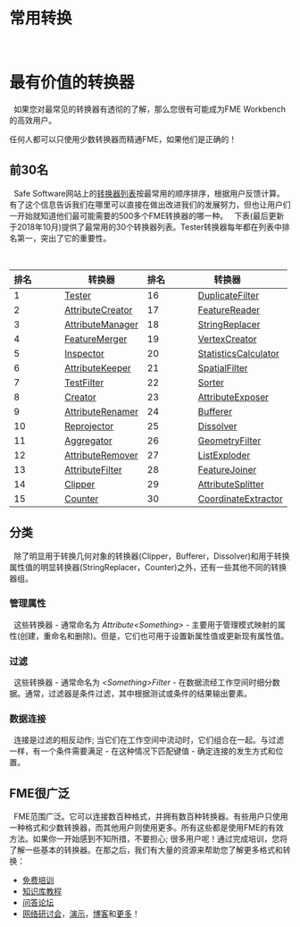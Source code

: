# 常用转换
 
# 最有价值的转换器
 
如果您对最常见的转换器有透彻的了解，那么您很有可能成为FME Workbench的高效用户。

任何人都可以只使用少数转换器而精通FME，如果他们是正确的！
 
## 前30名
 
Safe Software网站上的[转换器列表](https://www.safe.com/transformers/)按最常用的顺序排序，根据用户反馈计算。有了这个信息告诉我们在哪里可以直接在做出改进我们的发展努力，但也让用户们一开始就知道他们最可能需要的500多个FME转换器的哪一种。
 
下表(最后更新于2018年10月)提供了最常用的30个转换器列表。Tester转换器每年都在列表中排名第一，突出了它的重要性。
 
<table id =“rank”>
   <THEAD>
      <TR>
         <TH>排名</次>
         <TH>转换器</次>
         <TH>排名</次>
         <TH>转换器</次>
      </ TR>
   </ THEAD>
<tbody>
      <tr>
         <td>1</td>
         <td><a href="https://www.safe.com/transformers/Tester">Tester</a></td>
         <td>16</td>
         <td><a href="https://www.safe.com/transformers/DuplicateFilter">DuplicateFilter</a></td>
      </tr>
      <tr>
         <td>2</td>
         <td><a href="https://www.safe.com/transformers/AttributeCreator">AttributeCreator</a></td>
         <td>17</td>
         <td><a href="https://www.safe.com/transformers/FeatureReader">FeatureReader</a></td>
      </tr>
      <tr>
         <td>3</td>
         <td><a href="https://www.safe.com/transformers/AttributeManager">AttributeManager</a></td>
         <td>18</td>
         <td><a href="https://www.safe.com/transformers/StringReplacer">StringReplacer</a></td>
      </tr>
      <tr>
         <td>4</td>
         <td><a href="https://www.safe.com/transformers/FeatureMerger">FeatureMerger</a></td>
         <td>19</td>
         <td><a href="https://www.safe.com/transformers/VertexCreator">VertexCreator</a></td>
      </tr>
      <tr>
         <td>5</td>
         <td><a href="https://www.safe.com/transformers/Inspector">Inspector</a></td>
         <td>20</td>
         <td><a href="https://www.safe.com/transformers/StatisticsCalculator">StatisticsCalculator</a></td>
      </tr>
      <tr>
         <td>6</td>
         <td><a href="https://www.safe.com/transformers/AttributeKeeper">AttributeKeeper</a></td>
         <td>21</td>
         <td><a href="https://www.safe.com/transformers/SpatialFilter">SpatialFilter</a></td>
      </tr>
      <tr>
         <td>7</td>
         <td><a href="https://www.safe.com/transformers/TestFilter">TestFilter</a></td>
         <td>22</td>
         <td><a href="https://www.safe.com/transformers/Sorter">Sorter</a></td>
      </tr>
      <tr>
         <td>8</td>
         <td><a href="https://www.safe.com/transformers/Creator">Creator</a></td>
         <td>23</td>
         <td><a href="https://www.safe.com/transformers/AttributeExposer">AttributeExposer</a></td>
      </tr>
      <tr>
         <td>9</td>
         <td><a href="https://www.safe.com/transformers/AttributeRenamer">AttributeRenamer</a></td>
         <td>24</td>
         <td><a href="https://www.safe.com/transformers/Bufferer">Bufferer</a></td>
      </tr>
      <tr>
         <td>10</td>
         <td><a href="https://www.safe.com/transformers/Reprojector">Reprojector</a></td>
         <td>25</td>
         <td><a href="https://www.safe.com/transformers/Dissolver">Dissolver</a></td>
      </tr>
      <tr>
         <td>11</td>
         <td><a href="https://www.safe.com/transformers/Aggregator">Aggregator</a></td>
         <td>26</td>
         <td><a href="https://www.safe.com/transformers/GeometryFilter">GeometryFilter</a></td>
      </tr>
      <tr>
         <td>12</td>
         <td><a href="https://www.safe.com/transformers/AttributeRemover">AttributeRemover</a></td>
         <td>27</td>
         <td><a href="https://www.safe.com/transformers/ListExploder">ListExploder</a></td>
      </tr>
      <tr>
         <td>13</td>
         <td><a href="https://www.safe.com/transformers/AttributeFilter">AttributeFilter</a></td>
         <td>28</td>
         <td><a href="https://www.safe.com/transformers/FeatureJoiner">FeatureJoiner</a></td>
      </tr>
      <tr>
         <td>14</td>
         <td><a href="https://www.safe.com/transformers/Clipper">Clipper</a></td>
         <td>29</td>
         <td><a href="https://www.safe.com/transformers/AttributeSplitter">AttributeSplitter</a></td>
      </tr>
      <tr>
         <td>15</td>
         <td><a href="https://www.safe.com/transformers/Counter">Counter</a></td>
         <td>30</td>
         <td><a href="https://www.safe.com/transformers/CoordinateExtractor">CoordinateExtractor</a></td>
      </tr>
   </tbody>
</table>
 
## 分类
 
除了明显用于转换几何对象的转换器(Clipper，Bufferer，Dissolver)和用于转换属性值的明显转换器(StringReplacer，Counter)之外，还有一些其他不同的转换器组。

### 管理属性
 
这些转换器 - 通常命名为 *Attribute&lt;Something&gt;* - 主要用于管理模式映射的属性(创建，重命名和删除)。但是，它们也可用于设置新属性值或更新现有属性值。

### 过滤
 
这些转换器 - 通常命名为 *&lt;Something&gt;Filter* - 在数据流经工作空间时细分数据。通常，过滤器是条件过滤，其中根据测试或条件的结果输出要素。

### 数据连接
 
连接是过滤的相反动作; 当它们在工作空间中流动时，它们组合在一起。与过滤一样，有一个条件需要满足 - 在这种情况下匹配键值 - 确定连接的发生方式和位置。

## FME很广泛
 
FME范围广泛。它可以连接数百种格式，并拥有数百种转换器。有些用户只使用一种格式和少数转换器，而其他用户则使用更多。所有这些都是使用FME的有效方法。如果你一开始感到不知所措，不要担心; 很多用户呢！通过完成培训，您将了解一些基本的转换器。在那之后，我们有大量的资源来帮助您了解更多格式和转换：
 
- [免费培训](https://www.safe.com/training)
- [知识库教程](https://knowledge.safe.com/page/knowledge-base)
- [问答论坛](https://knowledge.safe.com/questions/index.html)
- [网络研讨会](https://www.safe.com/webinars/)，[演示](https://playground.fmeserver.com/demos/)，[博客](http://blog.safe.com/)和[更多](https://www.safe.com/)！
 
